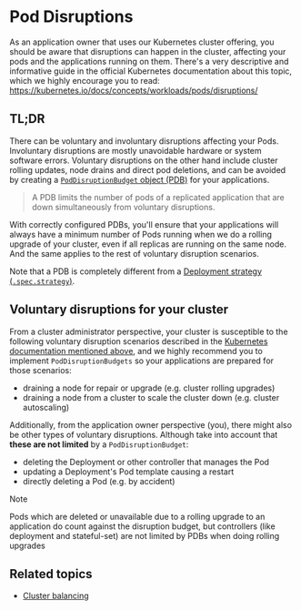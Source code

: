 # Pod Disruptions

As an application owner that uses our Kubernetes cluster offering, you should be aware that disruptions can happen in the cluster, affecting your pods and the applications running on them. There's a very descriptive and informative guide in the official Kubernetes documentation about this topic, which we highly encourage you to read: <https://kubernetes.io/docs/concepts/workloads/pods/disruptions/>

## TL;DR

There can be voluntary and involuntary disruptions affecting your Pods. Involuntary disruptions are mostly unavoidable hardware or system software errors. Voluntary disruptions on the other hand include cluster rolling updates, node drains and direct pod deletions, and can be avoided by creating a [`PodDisruptionBudget` object (PDB)](https://kubernetes.io/docs/tasks/run-application/configure-pdb/) for your applications.

> A PDB limits the number of pods of a replicated application that are down simultaneously from voluntary disruptions.

With correctly configured PDBs, you'll ensure that your applications will always have a minimum number of Pods running when we do a rolling upgrade of your cluster, even if all replicas are running on the same node. And the same applies to the rest of voluntary disruption scenarios.

Note that a PDB is completely different from a [Deployment strategy (`.spec.strategy`)](https://kubernetes.io/docs/concepts/workloads/controllers/deployment/#strategy).

## Voluntary disruptions for your cluster

From a cluster administrator perspective, your cluster is susceptible to the following voluntary disruption scenarios described in the [Kubernetes documentation mentioned above](https://kubernetes.io/docs/concepts/workloads/pods/disruptions/#voluntary-and-involuntary-disruptions), and we highly recommend you to implement `PodDisruptionBudgets` so your applications are prepared for those scenarios:

- draining a node for repair or upgrade (e.g. cluster rolling upgrades)
- draining a node from a cluster to scale the cluster down (e.g. cluster autoscaling)

Additionally, from the application owner perspective (you), there might also be other types of voluntary disruptions. Although take into account that **these are not limited** by a `PodDisruptionBudget`:

- deleting the Deployment or other controller that manages the Pod
- updating a Deployment's Pod template causing a restart
- directly deleting a Pod (e.g. by accident)

> [!NOTE]
> Pods which are deleted or unavailable due to a rolling upgrade to an application do count against the disruption budget, but controllers (like deployment and stateful-set) are not limited by PDBs when doing rolling upgrades

## Related topics

- [Cluster balancing](./cluster_balancing.md)
